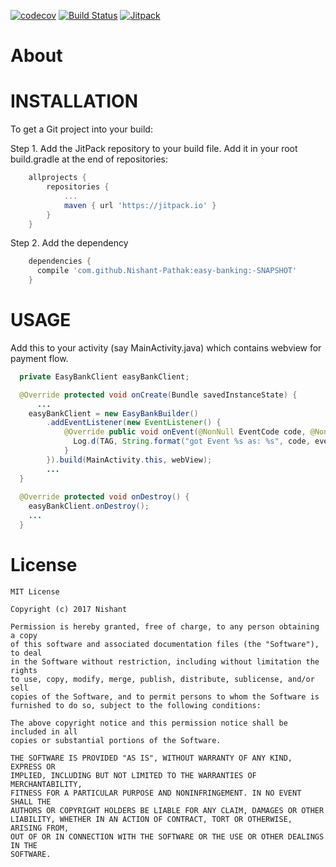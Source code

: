 [![codecov](https://codecov.io/gh/Nishant-Pathak/easy-banking/branch/master/graph/badge.svg?token=NbT8hfH5Ne)](https://codecov.io/gh/Nishant-Pathak/easy-banking)
[![Build Status](https://travis-ci.com/Nishant-Pathak/easy-banking.svg?token=q1vsdcsZMnoymmkNjFyi&branch=master)](https://travis-ci.com/Nishant-Pathak/easy-banking)
[![Jitpack](https://jitpack.io/v/Nishant-Pathak/easy-banking.svg)](https://jitpack.io/#Nishant-Pathak/easy-banking)

About
=====



INSTALLATION
============

To get a Git project into your build:

Step 1. Add the JitPack repository to your build file. Add it in your root build.gradle at the end of repositories:
```groovy
	allprojects {
		repositories {
			...
			maven { url 'https://jitpack.io' }
		}
	}
```

Step 2. Add the dependency

```groovy
	dependencies {
	  compile 'com.github.Nishant-Pathak:easy-banking:-SNAPSHOT'
	}
```

USAGE
=====

Add this to your activity (say MainActivity.java) which contains webview for payment flow.

```java
  private EasyBankClient easyBankClient;

  @Override protected void onCreate(Bundle savedInstanceState) {
      ...
    easyBankClient = new EasyBankBuilder()
        .addEventListener(new EventListener() {
            @Override public void onEvent(@NonNull EventCode code, @NonNull String eventName) {
              Log.d(TAG, String.format("got Event %s as: %s", code, eventName));
            }
        }).build(MainActivity.this, webView);
        ...
  }
  
  @Override protected void onDestroy() {
    easyBankClient.onDestroy();
    ...
  }

```

License
=======
    MIT License
    
    Copyright (c) 2017 Nishant
    
    Permission is hereby granted, free of charge, to any person obtaining a copy
    of this software and associated documentation files (the "Software"), to deal
    in the Software without restriction, including without limitation the rights
    to use, copy, modify, merge, publish, distribute, sublicense, and/or sell
    copies of the Software, and to permit persons to whom the Software is
    furnished to do so, subject to the following conditions:
    
    The above copyright notice and this permission notice shall be included in all
    copies or substantial portions of the Software.
    
    THE SOFTWARE IS PROVIDED "AS IS", WITHOUT WARRANTY OF ANY KIND, EXPRESS OR
    IMPLIED, INCLUDING BUT NOT LIMITED TO THE WARRANTIES OF MERCHANTABILITY,
    FITNESS FOR A PARTICULAR PURPOSE AND NONINFRINGEMENT. IN NO EVENT SHALL THE
    AUTHORS OR COPYRIGHT HOLDERS BE LIABLE FOR ANY CLAIM, DAMAGES OR OTHER
    LIABILITY, WHETHER IN AN ACTION OF CONTRACT, TORT OR OTHERWISE, ARISING FROM,
    OUT OF OR IN CONNECTION WITH THE SOFTWARE OR THE USE OR OTHER DEALINGS IN THE
    SOFTWARE.
